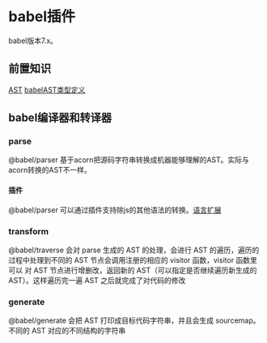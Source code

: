 # babel插件

babel版本7.x。  

## 前置知识

[AST](https://github.com/smallmonsters/my-growth/blob/master/JavaScript/ATS/AST.md)
[babelAST类型定义](https://github.com/babel/babel/blob/main/packages/babel-parser/ast/spec.md)

## babel编译器和转译器

### parse

@babel/parser 基于acorn把源码字符串转换成机器能够理解的AST。实际与acorn转换的AST不一样。

#### 插件

@babel/parser 可以通过插件支持除js的其他语法的转换。[语言扩展](https://www.babeljs.cn/docs/babel-parser#language-extensions)

### transform

@babel/traverse 会对 parse 生成的 AST 的处理，会进行 AST 的遍历，遍历的过程中处理到不同的 AST 节点会调用注册的相应的 visitor 函数，visitor 函数里可以 对 AST 节点进行增删改，返回新的 AST（可以指定是否继续遍历新生成的 AST）。这样遍历完一遍 AST 之后就完成了对代码的修改

### generate

@babel/generate 会把 AST 打印成目标代码字符串，并且会生成 sourcemap。不同的 AST 对应的不同结构的字符串
